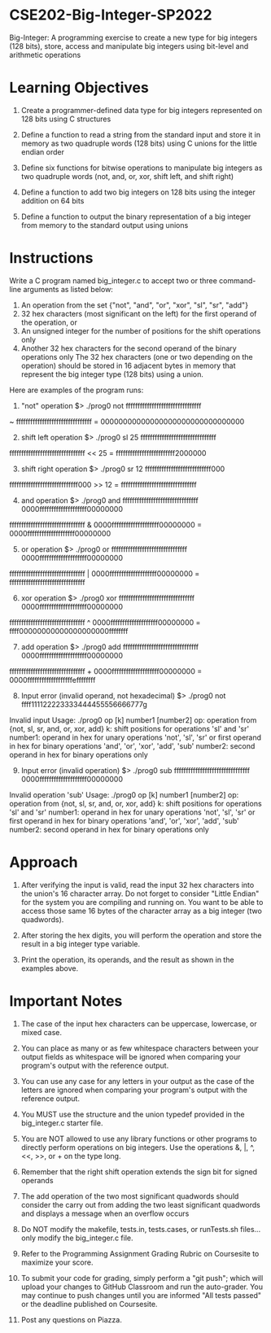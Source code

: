 # CSE202-Big-Integer-SP2022
Big-Integer: A programming exercise to create a new type for big integers (128 bits), store, access and manipulate big integers using bit-level and arithmetic operations

# Learning Objectives
1) Create a programmer-defined data type for big integers represented on 128 bits using C structures

2) Define a function to read a string from the standard input and store it in memory as two quadruple words (128 bits) using C unions for the little endian order

3) Define six functions for bitwise operations to manipulate big integers as two quadruple words (not, and, or, xor, shift left, and shift right)

4) Define a function to add two big integers on 128 bits using the integer addition on 64 bits

5) Define a function to output the binary representation of a big integer from memory to the standard output using unions


# Instructions
Write a C program named big_integer.c to accept two or three command-line arguments as listed below:
1. An operation from the set {"not", "and", "or", "xor", "sl", "sr", "add"}
2. 32 hex characters (most significant on the left) for the first operand of the operation, or
3. An unsigned integer for the number of positions for the shift operations only
4. Another 32 hex characters for the second operand of the binary operations only
The 32 hex characters (one or two depending on the operation) should be stored in 16 adjacent bytes in memory that represent the big integer type (128 bits) using a union.

Here are examples of the program runs:

1. "not" operation
$> ./prog0 not ffffffffffffffffffffffffffffffff  

~ ffffffffffffffffffffffffffffffff = 00000000000000000000000000000000


2. shift left operation
$> ./prog0 sl 25 ffffffffffffffffffffffffffffffff  

ffffffffffffffffffffffffffffffff << 25 = fffffffffffffffffffffffff2000000

3. shift right operation
$> ./prog0 sr 12 ffffffffffffffffffffffffffff000  

fffffffffffffffffffffffffffff000 >> 12 = ffffffffffffffffffffffffffffffff

4. and operation
$> ./prog0 and ffffffffffffffffffffffffffffffff  0000ffffffffffffffffffff00000000

ffffffffffffffffffffffffffffffff &
0000ffffffffffffffffffff00000000 =
0000ffffffffffffffffffff00000000

5. or operation
$> ./prog0 or ffffffffffffffffffffffffffffffff  0000ffffffffffffffffffff00000000

ffffffffffffffffffffffffffffffff |
0000ffffffffffffffffffff00000000 =
ffffffffffffffffffffffffffffffff

6. xor operation
$> ./prog0 xor ffffffffffffffffffffffffffffffff  0000ffffffffffffffffffff00000000

ffffffffffffffffffffffffffffffff ^
0000ffffffffffffffffffff00000000 =
ffff00000000000000000000ffffffff

7. add operation
$> ./prog0 add ffffffffffffffffffffffffffffffff  0000ffffffffffffffffffff00000000

ffffffffffffffffffffffffffffffff +
0000ffffffffffffffffffff00000000 =
0000fffffffffffffffffffeffffffff

8. Input error (invalid operand, not hexadecimal)
$> ./prog0 not ffff111122223333444455556666777g

Invalid input
Usage:
        ./prog0 op [k] number1 [number2]
        op: operation from {not, sl, sr, and, or, xor, add}
        k: shift positions for operations 'sl' and 'sr'
        number1: operand in hex for unary operations 'not', 'sl', 'sr'
                or first operand in hex for binary operations 'and', 'or', 'xor', 'add', 'sub'
        number2: second operand in hex for binary operations only

9. Input error (invalid operation)
$> ./prog0 sub ffffffffffffffffffffffffffffffff  0000ffffffffffffffffffff00000000

Invalid operation 'sub'
Usage:
        ./prog0 op [k] number1 [number2]
        op: operation from {not, sl, sr, and, or, xor, add}
        k: shift positions for operations 'sl' and 'sr'
        number1: operand in hex for unary operations 'not', 'sl', 'sr'
         or first operand in hex for binary operations 'and', 'or', 'xor', 'add', 'sub'
        number2: second operand in hex for binary operations only

# Approach
1) After verifying the input is valid, read the input 32 hex characters into the union's 16 character array. Do not forget to consider "Little Endian" for the system you are compiling and running on. You want to be able to access those same 16 bytes of the character array as a big integer (two quadwords).

2) After storing the hex digits, you will perform the operation and store the result in a big integer type variable.

3) Print the operation, its operands, and the result as shown in the examples above.


# Important Notes
1) The case of the input hex characters can be uppercase, lowercase, or mixed case.

2) You can place as many or as few whitespace characters between your output fields as whitespace will be ignored when comparing your program's output with the reference output.

3) You can use any case for any letters in your output as the case of the letters are ignored when comparing your program's output with the reference output.

4) You MUST use the structure and the union typedef provided in the big_integer.c starter file.

5) You are NOT allowed to use any library functions or other programs to directly perform operations on big integers. Use the operations &, |, ^, <<, >>, or + on the type long.

6) Remember that the right shift operation extends the sign bit for signed operands

7) The add operation of the two most significant quadwords should consider the carry out from adding the two least significant quadwords and displays a message when an overflow occurs

8) Do NOT modify the makefile, tests.in, tests.cases, or runTests.sh files... only modify the big_integer.c file.

9) Refer to the Programming Assignment Grading Rubric on Coursesite to maximize your score.

10) To submit your code for grading, simply perform a "git push"; which will upload your changes to GitHub Classroom and run the auto-grader. You may continue to push changes until you are informed "All tests passed" or the deadline published on Coursesite.

11) Post any questions on Piazza.
